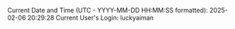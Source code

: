 Current Date and Time (UTC - YYYY-MM-DD HH:MM:SS formatted): 2025-02-06 20:29:28
Current User's Login: luckyaiman

